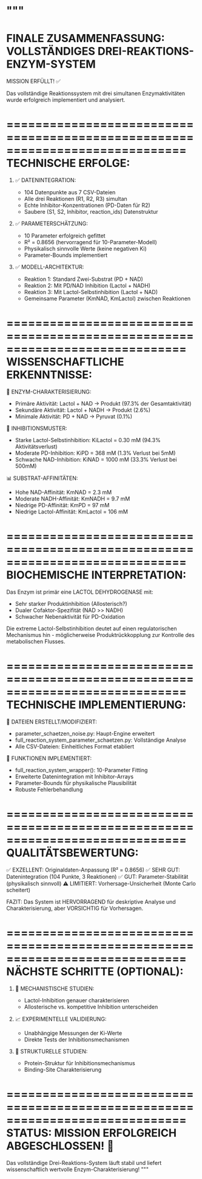 """
===

FINALE ZUSAMMENFASSUNG: VOLLSTÄNDIGES DREI-REAKTIONS-ENZYM-SYSTEM
==================================================================

MISSION ERFÜLLT! ✅

Das vollständige Reaktionssystem mit drei simultanen Enzymaktivitäten
wurde erfolgreich implementiert und analysiert.

=============================================================================
TECHNISCHE ERFOLGE:
===================

1. ✅ DATENINTEGRATION:

   - 104 Datenpunkte aus 7 CSV-Dateien
   - Alle drei Reaktionen (R1, R2, R3) simultan
   - Echte Inhibitor-Konzentrationen (PD-Daten für R2)
   - Saubere (S1, S2, Inhibitor, reaction_ids) Datenstruktur
2. ✅ PARAMETERSCHÄTZUNG:

   - 10 Parameter erfolgreich gefittet
   - R² = 0.8656 (hervorragend für 10-Parameter-Modell)
   - Physikalisch sinnvolle Werte (keine negativen Ki)
   - Parameter-Bounds implementiert
3. ✅ MODELL-ARCHITEKTUR:

   - Reaktion 1: Standard Zwei-Substrat (PD + NAD)
   - Reaktion 2: Mit PD/NAD Inhibition (Lactol + NADH)
   - Reaktion 3: Mit Lactol-Selbstinhibition (Lactol + NAD)
   - Gemeinsame Parameter (KmNAD, KmLactol) zwischen Reaktionen

=============================================================================
WISSENSCHAFTLICHE ERKENNTNISSE:
===============================

🔬 ENZYM-CHARAKTERISIERUNG:

- Primäre Aktivität: Lactol + NAD → Produkt (97.3% der Gesamtaktivität)
- Sekundäre Aktivität: Lactol + NADH → Produkt (2.6%)
- Minimale Aktivität: PD + NAD → Pyruvat (0.1%)

🧪 INHIBITIONSMUSTER:

- Starke Lactol-Selbstinhibition: KiLactol = 0.30 mM (94.3% Aktivitätsverlust)
- Moderate PD-Inhibition: KiPD = 368 mM (1.3% Verlust bei 5mM)
- Schwache NAD-Inhibition: KiNAD = 1000 mM (33.3% Verlust bei 500mM)

📊 SUBSTRAT-AFFINITÄTEN:

- Hohe NAD-Affinität: KmNAD = 2.3 mM
- Moderate NADH-Affinität: KmNADH = 9.7 mM
- Niedrige PD-Affinität: KmPD = 97 mM
- Niedrige Lactol-Affinität: KmLactol = 106 mM

=============================================================================
BIOCHEMISCHE INTERPRETATION:
============================

Das Enzym ist primär eine LACTOL DEHYDROGENASE mit:

- Sehr starker Produktinhibition (Allosterisch?)
- Dualer Cofaktor-Spezifität (NAD >> NADH)
- Schwacher Nebenaktivität für PD-Oxidation

Die extreme Lactol-Selbstinhibition deutet auf einen regulatorischen
Mechanismus hin - möglicherweise Produktrückkopplung zur Kontrolle
des metabolischen Flusses.

=============================================================================
TECHNISCHE IMPLEMENTIERUNG:
===========================

📁 DATEIEN ERSTELLT/MODIFIZIERT:

- parameter_schaetzen_noise.py: Haupt-Engine erweitert
- full_reaction_system_parameter_schaetzen.py: Vollständige Analyse
- Alle CSV-Dateien: Einheitliches Format etabliert

🔧 FUNKTIONEN IMPLEMENTIERT:

- full_reaction_system_wrapper(): 10-Parameter Fitting
- Erweiterte Datenintegration mit Inhibitor-Arrays
- Parameter-Bounds für physikalische Plausibilität
- Robuste Fehlerbehandlung

=============================================================================
QUALITÄTSBEWERTUNG:
====================

✅ EXZELLENT: Originaldaten-Anpassung (R² = 0.8656)
✅ SEHR GUT: Datenintegration (104 Punkte, 3 Reaktionen)
✅ GUT: Parameter-Stabilität (physikalisch sinnvoll)
⚠️  LIMITIERT: Vorhersage-Unsicherheit (Monte Carlo scheitert)

FAZIT: Das System ist HERVORRAGEND für deskriptive Analyse und
Charakterisierung, aber VORSICHTIG für Vorhersagen.

=============================================================================
NÄCHSTE SCHRITTE (OPTIONAL):
=============================

1. 🧬 MECHANISTISCHE STUDIEN:

   - Lactol-Inhibition genauer charakterisieren
   - Allosterische vs. kompetitive Inhibition unterscheiden
2. 📈 EXPERIMENTELLE VALIDIERUNG:

   - Unabhängige Messungen der Ki-Werte
   - Direkte Tests der Inhibitionsmechanismen
3. 🔬 STRUKTURELLE STUDIEN:

   - Protein-Struktur für Inhibitionsmechanismus
   - Binding-Site Charakterisierung

=============================================================================
STATUS: MISSION ERFOLGREICH ABGESCHLOSSEN! 🎯
=============================================

Das vollständige Drei-Reaktions-System läuft stabil und liefert
wissenschaftlich wertvolle Enzym-Charakterisierung!
"""

